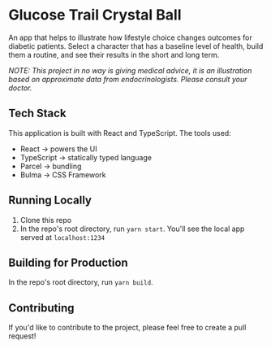# Glucose Trail Crystal Ball

An app that helps to illustrate how lifestyle choice changes outcomes for diabetic patients. Select a character that has a baseline level of health, build them a routine, and see their results in the short and long term. 

*NOTE: This project in no way is giving medical advice, it is an illustration based on approximate data from endocrinologists. Please consult your doctor.*

## Tech Stack
This application is built with React and TypeScript. The tools used:

- React -> powers the UI 
- TypeScript -> statically typed language 
- Parcel -> bundling
- Bulma -> CSS Framework

## Running Locally

1. Clone this repo
2. In the repo's root directory, run `yarn start`. You'll see the local app served at `localhost:1234`

## Building for Production

In the repo's root directory, run `yarn build`.


## Contributing

If you'd like to contribute to the project, please feel free to create a pull request!